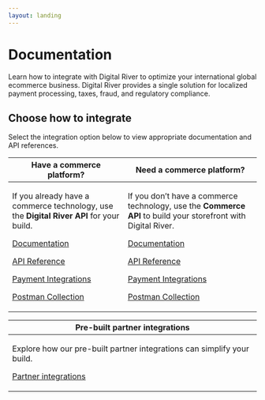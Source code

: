 ```yaml
---
layout: landing
---
```


# Documentation

Learn how to integrate with Digital River to optimize your international global ecommerce business. Digital River provides a single solution for localized payment processing, taxes, fraud, and regulatory compliance.

## Choose how to integrate

Select the integration option below to view appropriate documentation and API references.

| Have a commerce platform?                                                                                                                                                                                                                                                                                                                                                                                                                                                                                                                | Need a commerce platform?                                                                                                                                                                                                                                                                                                                                                                                                                                                                                   |
| ---------------------------------------------------------------------------------------------------------------------------------------------------------------------------------------------------------------------------------------------------------------------------------------------------------------------------------------------------------------------------------------------------------------------------------------------------------------------------------------------------------------------------------------- | ----------------------------------------------------------------------------------------------------------------------------------------------------------------------------------------------------------------------------------------------------------------------------------------------------------------------------------------------------------------------------------------------------------------------------------------------------------------------------------------------------------- |
| <p>If you already have a commerce technology, use the <strong>Digital River API</strong> for your build.</p><p><a href="https://docs.digitalriver.com/digital-river-api/">Documentation</a></p><p><a href="https://www.digitalriver.com/docs/digital-river-api-reference/">API Reference</a></p><p><a href="https://docs.digitalriver.com/digital-river-api/payment-integrations-1">Payment Integrations</a></p><p><a href="https://github.com/DigitalRiver/api-sandbox#digital-river-api-postman-collection">Postman Collection</a></p> | <p>If you don’t have a commerce technology, use the <strong>Commerce API</strong> to build your storefront with Digital River.</p><p><a href="https://docs.digitalriver.com/commerce-api/">Documentation</a></p><p><a href="https://www.digitalriver.com/docs/commerce-api-reference/">API Reference</a></p><p><a href="https://docs.digitalriver.com/commerce-api/payment-integrations-1">Payment Integrations</a></p><p><a href="https://github.com/DigitalRiver/commerce-api">Postman Collection</a></p> |

| Pre-built partner integrations                                                                                                                                              |
| --------------------------------------------------------------------------------------------------------------------------------------------------------------------------- |
| <p>Explore how our pre-built partner integrations can simplify your build.</p><p><a href="https://docs.digitalriver.com/partner-integrations/">Partner integrations</a></p> |
